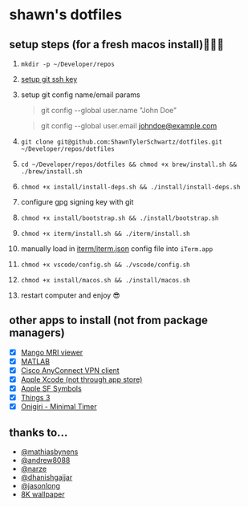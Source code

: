 # shawn's dotfiles

## setup steps (for a fresh macos install)👨🏼‍💻

1. `mkdir -p ~/Developer/repos`
2. [setup git ssh key](https://docs.github.com/en/authentication/connecting-to-github-with-ssh/generating-a-new-ssh-key-and-adding-it-to-the-ssh-agent)
3. setup git config name/email params
    > git config --global user.name "John Doe"
    
    > git config --global user.email johndoe@example.com
5. `git clone git@github.com:ShawnTylerSchwartz/dotfiles.git ~/Developer/repos/dotfiles`
6. `cd ~/Developer/repos/dotfiles && chmod +x brew/install.sh && ./brew/install.sh`
7. `chmod +x install/install-deps.sh && ./install/install-deps.sh`
8. configure gpg signing key with git
9. `chmod +x install/bootstrap.sh && ./install/bootstrap.sh`
10. `chmod +x iterm/install.sh && ./iterm/install.sh`
11. manually load in [iterm/iterm.json](iterm/iterm.json) config file into `iTerm.app`
12. `chmod +x vscode/config.sh && ./vscode/config.sh`
13. `chmod +x install/macos.sh && ./install/macos.sh`
14. restart computer and enjoy 😎

## other apps to install (not from package managers)

- [x] [Mango MRI viewer](https://mangoviewer.com/downloads/mango_mac.zip)
- [x] [MATLAB](https://www.mathworks.com/downloads/web_downloads/)
- [x] [Cisco AnyConnect VPN client](https://uit.stanford.edu/sites/default/files/installers/anyconnect/mac/InstallAnyConnect4.10.pkg)
- [x] [Apple Xcode (not through app store)](https://developer.apple.com/download/all/)
- [x] [Apple SF Symbols](https://developer.apple.com/sf-symbols/)
- [x] [Things 3](https://culturedcode.com/things/mac/appstore/)
- [x] [Onigiri - Minimal Timer](https://apps.apple.com/us/app/onigiri-minimal-timer/id1639917298?mt=12)

## thanks to...

* [@mathiasbynens](https://github.com/mathiasbynens/dotfiles)
* [@andrew8088](https://github.com/andrew8088/dotfiles)
* [@narze](https://github.com/narze/dotfiles)
* [@dhanishgajjar](https://github.com/dhanishgajjar/vscode-icons)
* [@jasonlong](https://github.com/jasonlong/iterm2-icons)
* [8K wallpaper](https://www.wallpaperflare.com/untitled-night-mountains-landscape-dark-minimal-4k-8k-wallpaper-saazn/download)
